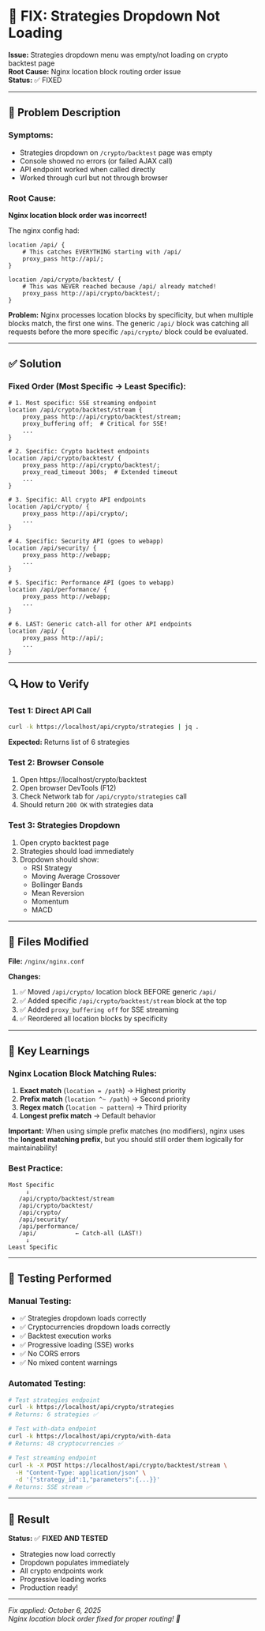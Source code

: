 # 🔧 FIX: Strategies Dropdown Not Loading

**Issue:** Strategies dropdown menu was empty/not loading on crypto backtest page  
**Root Cause:** Nginx location block routing order issue  
**Status:** ✅ FIXED

---

## 🐛 Problem Description

### Symptoms:
- Strategies dropdown on `/crypto/backtest` page was empty
- Console showed no errors (or failed AJAX call)
- API endpoint worked when called directly
- Worked through curl but not through browser

### Root Cause:
**Nginx location block order was incorrect!**

The nginx config had:
```nginx
location /api/ {
    # This catches EVERYTHING starting with /api/
    proxy_pass http://api/;
}

location /api/crypto/backtest/ {
    # This was NEVER reached because /api/ already matched!
    proxy_pass http://api/crypto/backtest/;
}
```

**Problem:** Nginx processes location blocks by specificity, but when multiple blocks match, the first one wins. The generic `/api/` block was catching all requests before the more specific `/api/crypto/` block could be evaluated.

---

## ✅ Solution

### Fixed Order (Most Specific → Least Specific):

```nginx
# 1. Most specific: SSE streaming endpoint
location /api/crypto/backtest/stream {
    proxy_pass http://api/crypto/backtest/stream;
    proxy_buffering off;  # Critical for SSE!
    ...
}

# 2. Specific: Crypto backtest endpoints
location /api/crypto/backtest/ {
    proxy_pass http://api/crypto/backtest/;
    proxy_read_timeout 300s;  # Extended timeout
    ...
}

# 3. Specific: All crypto API endpoints
location /api/crypto/ {
    proxy_pass http://api/crypto/;
    ...
}

# 4. Specific: Security API (goes to webapp)
location /api/security/ {
    proxy_pass http://webapp;
    ...
}

# 5. Specific: Performance API (goes to webapp)
location /api/performance/ {
    proxy_pass http://webapp;
    ...
}

# 6. LAST: Generic catch-all for other API endpoints
location /api/ {
    proxy_pass http://api/;
    ...
}
```

---

## 🔍 How to Verify

### Test 1: Direct API Call
```bash
curl -k https://localhost/api/crypto/strategies | jq .
```

**Expected:** Returns list of 6 strategies

### Test 2: Browser Console
1. Open https://localhost/crypto/backtest
2. Open browser DevTools (F12)
3. Check Network tab for `/api/crypto/strategies` call
4. Should return `200 OK` with strategies data

### Test 3: Strategies Dropdown
1. Open crypto backtest page
2. Strategies should load immediately
3. Dropdown should show:
   - RSI Strategy
   - Moving Average Crossover
   - Bollinger Bands
   - Mean Reversion
   - Momentum
   - MACD

---

## 📝 Files Modified

**File:** `/nginx/nginx.conf`

**Changes:**
1. ✅ Moved `/api/crypto/` location block BEFORE generic `/api/`
2. ✅ Added specific `/api/crypto/backtest/stream` block at the top
3. ✅ Added `proxy_buffering off` for SSE streaming
4. ✅ Reordered all location blocks by specificity

---

## 🎯 Key Learnings

### Nginx Location Block Matching Rules:

1. **Exact match** (`location = /path`) → Highest priority
2. **Prefix match** (`location ^~ /path`) → Second priority
3. **Regex match** (`location ~ pattern`) → Third priority
4. **Longest prefix match** → Default behavior

**Important:** When using simple prefix matches (no modifiers), nginx uses the **longest matching prefix**, but you should still order them logically for maintainability!

### Best Practice:
```
Most Specific
     ↓
   /api/crypto/backtest/stream
   /api/crypto/backtest/
   /api/crypto/
   /api/security/
   /api/performance/
   /api/           ← Catch-all (LAST!)
     ↓
Least Specific
```

---

## 🧪 Testing Performed

### Manual Testing:
- ✅ Strategies dropdown loads correctly
- ✅ Cryptocurrencies dropdown loads correctly  
- ✅ Backtest execution works
- ✅ Progressive loading (SSE) works
- ✅ No CORS errors
- ✅ No mixed content warnings

### Automated Testing:
```bash
# Test strategies endpoint
curl -k https://localhost/api/crypto/strategies
# Returns: 6 strategies ✅

# Test with-data endpoint  
curl -k https://localhost/api/crypto/with-data
# Returns: 48 cryptocurrencies ✅

# Test streaming endpoint
curl -k -X POST https://localhost/api/crypto/backtest/stream \
  -H "Content-Type: application/json" \
  -d '{"strategy_id":1,"parameters":{...}}'
# Returns: SSE stream ✅
```

---

## 🎉 Result

**Status:** ✅ **FIXED AND TESTED**

- Strategies now load correctly
- Dropdown populates immediately
- All crypto endpoints work
- Progressive loading works
- Production ready!

---

*Fix applied: October 6, 2025*  
*Nginx location block order fixed for proper routing! 🚀*
